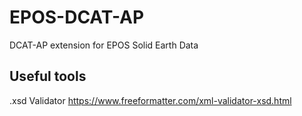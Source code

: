 # EPOS-DCAT-AP
DCAT-AP extension for EPOS Solid Earth Data


## Useful tools
.xsd Validator https://www.freeformatter.com/xml-validator-xsd.html

